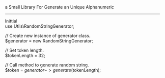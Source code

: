 a Small Library For Generate an Unique Alphanumeric
____________________________________________________________

Inittial<br />
use Utils\RandomStringGenerator;

// Create new instance of generator class.<br />
$generator = new RandomStringGenerator;

// Set token length.<br />
$tokenLength = 32;

// Call method to generate random string.<br />
$token = $generator->generate($tokenLength);